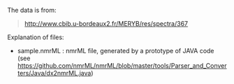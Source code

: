 The data is from:

> http://www.cbib.u-bordeaux2.fr/MERYB/res/spectra/367 

Explanation of files:
- sample.nmrML : nmrML file, generated by a prototype of JAVA code (see https://github.com/nmrML/nmrML/blob/master/tools/Parser_and_Converters/Java/dx2nmrML.java) 
